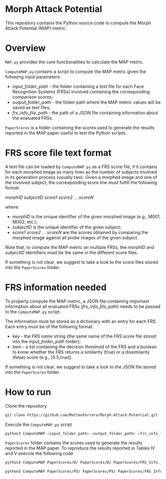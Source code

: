 # Morph Attack Potential
This repository contains the Python source code to compute the Morph Attack Potential (MAP) metric.

# Overview
`MAP.py` provides the core functionalities to calculate the MAP metric.

`ComputeMAP.py` contains a script to compute the MAP metric given the following input parameters:
- *input_folder_path* - the folder containing a text file for each Face Recognition Systems (FRSs) involved containing the corresponding comparison scores;
- *output_folder_path* - the folder path where the MAP metric values will be saved as text files;
- *frs_info_file_path* - the path of a JSON file containing information about the evaluated FRSs.

`PaperScores` is a folder containing the scores used to generate the results reported in the MAP paper useful to test the Python scripts.

# FRS score file text format

A text file can be loaded by `ComputeMAP.py` as a FRS score file, if it contains for each morphed image as many lines as the number of subjects involved in its generation process (usually two). Given a morphed image and one of the involved subject, the corresponding score line must fulfill the following format:

*morphID* *subjectID* *score1* *score2* ... *scoreN*

where:
 - *morphID* is the unique identifier of the given morphed image (e.g., M001, M002, etc.);
 - *subjectID* is the unique identifier of the given subject;
 - *score1* *score2* ... *scoreN* are the scores obtained by comparing the morphed image against all probe images of the given subject.

Note that, to compute the MAP metric on multiple FRSs, the *morphID* and *subjectID* identifiers must be the same in the different score files.

If something is not clear, we suggest to take a look to the score files stored into the `PaperScores` folder.

# FRS information needed

To properly compute the MAP metric, a JSON file containing important information about all evaluated FRSs (*frs_info_file_path*) needs to be passed to the `ComputeMAP.py` script. 

The information must be stored as a dictionary with an entry for each FRS. Each entry must be of the following format:
- key - the *FRS name* string (the same name of the FRS score file stored into the *input_folder_path* folder);
- item - a list containing the decision threshold of the FRS and a boolean to know whether the FRS returns a similarity (true) or a dissimilarity (false) score (e.g., [0.5,true]).

If something is not clear, we suggest to take a look to the JSON file stored into the `PaperScores` folder.

# How to run
Clone the repository
```bash
git clone https://github.com/MatteoFerrara/Morph-Attack-Potential.git
 ```   
Execute the `ComputeMAP.py` script
```bash
python3 ComputeMAP <input_folder_path> <output_folder_path> <frs_info_file_path>
 ```
`PaperScores` folder contains the scores used to generate the results reported in the MAP paper. To reproduce the results reported in Tables IV and V execute the following code
```bash
python3 ComputeMAP PaperScores/D/ PaperScores/D/ PaperScores/FRS_Info.json
 ```
 ```bash
python3 ComputeMAP PaperScores/PS/ PaperScores/PS/ PaperScores/FRS_Info.json
 ```

